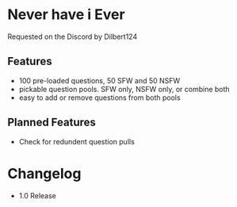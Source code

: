 # Never have i Ever
Requested on the Discord by Dilbert124

## Features
- 100 pre-loaded questions, 50 SFW and 50 NSFW
- pickable question pools. SFW only, NSFW only, or combine both
- easy to add or remove questions from both pools

## Planned Features
- Check for redundent question pulls

# Changelog
- 1.0 Release

